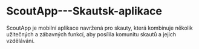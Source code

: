 # ScoutApp---Skautsk-aplikace
ScoutApp je mobilní aplikace navržená pro skauty, která kombinuje několik užitečných a zábavných funkcí, aby posílila komunitu skautů a jejich vzdělávání.
